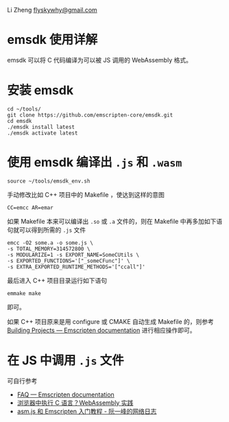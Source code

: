 Li Zheng <flyskywhy@gmail.com>

# emsdk 使用详解
emsdk 可以将 C 代码编译为可以被 JS 调用的 WebAssembly 格式。

# 安装 emsdk

    cd ~/tools/
    git clone https://github.com/emscripten-core/emsdk.git
    cd emsdk
    ./emsdk install latest
    ./emsdk activate latest

# 使用 emsdk 编译出 `.js` 和 `.wasm`

    source ~/tools/emsdk_env.sh

手动修改比如 C++ 项目中的 Makefile ，使达到这样的意图

    CC=emcc AR=emar

如果 Makefile 本来可以编译出 `.so` 或 `.a` 文件的，则在 Makefile 中再多加如下语句就可以得到所需的 `.js` 文件

    emcc -O2 some.a -o some.js \
    -s TOTAL_MEMORY=314572800 \
    -s MODULARIZE=1 -s EXPORT_NAME=SomeCUtils \
    -s EXPORTED_FUNCTIONS='["_someCFunc"]' \
    -s EXTRA_EXPORTED_RUNTIME_METHODS='["ccall"]'

最后进入 C++ 项目目录运行如下语句

    emmake make

即可。

如果 C++ 项目原来是用 configure 或 CMAKE 自动生成 Makefile 的，则参考 [Building Projects — Emscripten documentation](https://emscripten.org/docs/compiling/Building-Projects.html) 进行相应操作即可。

# 在 JS 中调用 `.js` 文件
可自行参考

* [FAQ — Emscripten documentation](https://emscripten.org/docs/getting_started/FAQ.html)
* [浏览器中执行 C 语言？WebAssembly 实践](https://zhuanlan.zhihu.com/p/101686085)
* [asm.js 和 Emscripten 入门教程 - 阮一峰的网络日志](https://www.ruanyifeng.com/blog/2017/09/asmjs_emscripten.html)
